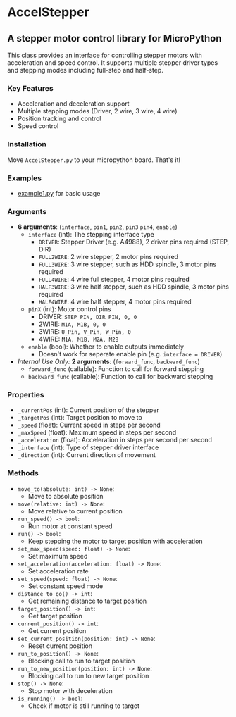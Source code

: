# AccelStepper

## A stepper motor control library for MicroPython

This class provides an interface for controlling stepper motors with acceleration and speed control.
It supports multiple stepper driver types and stepping modes including full-step and half-step.

### Key Features

- Acceleration and deceleration support
- Multiple stepping modes (Driver, 2 wire, 3 wire, 4 wire)
- Position tracking and control
- Speed control

### Installation

Move `AccelStepper.py` to your micropython board. That's it!

### Examples

- [example1.py](docs/example1.py) for basic usage

### Arguments

- **6 arguments**: (`interface`, `pin1`, `pin2`, `pin3` `pin4`, `enable`)
  - `interface` (int): The stepping interface type
    - `DRIVER`: Stepper Driver (e.g. A4988), 2 driver pins required (STEP, DIR)
    - `FULL2WIRE`: 2 wire stepper, 2 motor pins required
    - `FULL3WIRE`: 3 wire stepper, such as HDD spindle, 3 motor pins required
    - `FULL4WIRE`: 4 wire full stepper, 4 motor pins required
    - `HALF3WIRE`: 3 wire half stepper, such as HDD spindle, 3 motor pins required
    - `HALF4WIRE`: 4 wire half stepper, 4 motor pins required
  - `pinX` (int): Motor control pins
    - DRIVER: `STEP_PIN, DIR_PIN, 0, 0`
    - 2WIRE: `M1A, M1B, 0, 0`
    - 3WIRE: `U_Pin, V_Pin, W_Pin, 0`
    - 4WIRE: `M1A, M1B, M2A, M2B`
  - `enable` (bool): Whether to enable outputs immediately
    - Doesn't work for seperate enable pin (e.g. `interface = DRIVER`)
- *Internal Use Only:* **2 arguments**: (`forward_func`, `backward_func`)
  - `forward_func` (callable): Function to call for forward stepping
  - `backward_func` (callable): Function to call for backward stepping

### Properties

- `_currentPos` (int): Current position of the stepper
- `_targetPos` (int): Target position to move to
- `_speed` (float): Current speed in steps per second
- `_maxSpeed` (float): Maximum speed in steps per second
- `_acceleration` (float): Acceleration in steps per second per second
- `_interface` (int): Type of stepper driver interface
- `_direction` (int): Current direction of movement

### Methods

- `move_to(absolute: int) -> None`:
  - Move to absolute position
- `move(relative: int) -> None`:
  - Move relative to current position
- `run_speed() -> bool`:
  - Run motor at constant speed
- `run() -> bool`:
  - Keep stepping the motor to target position with acceleration
- `set_max_speed(speed: float) -> None`:
  - Set maximum speed
- `set_acceleration(acceleration: float) -> None`:
  - Set acceleration rate
- `set_speed(speed: float) -> None`:
  - Set constant speed mode
- `distance_to_go() -> int`:
  - Get remaining distance to target position
- `target_position() -> int`:
  - Get target position
- `current_position() -> int`:
  - Get current position
- `set_current_position(position: int) -> None`:
  - Reset current position
- `run_to_position() -> None`:
  - Blocking call to run to target position
- `run_to_new_position(position: int) -> None`:
  - Blocking call to run to new target position
- `stop() -> None`:
  - Stop motor with deceleration
- `is_running() -> bool`:
  - Check if motor is still running to target
